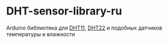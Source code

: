 # DHT-sensor-library-ru
Arduino библиотека для [DHT11](https://smdx.ru/dht11), [DHT22](https://smdx.ru/dht22) и подобных датчиков температуры и влажности


